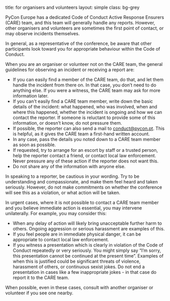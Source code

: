 title: for organisers and volunteers
layout: simple
class: bg-grey

PyCon Europe has a dedicated Code of Conduct Active Response Ensurers (CARE) team, and this team will generally handle any reports. However, other organisers and volunteers are sometimes the first point of contact, or may observe incidents themselves.

In general, as a representative of the conference, be aware that other participants look toward you for appropriate behaviour within the Code of Conduct.

When you are an organiser or volunteer not on the CARE team, the general guidelines for observing an incident or receiving a report are:

- If you can easily find a member of the CARE team, do that, and let them handle the incident from there on. In that case, you don’t need to do anything else. If you were a witness, the CARE team may ask for more information later.
- If you can't easily find a CARE team member, write down the basic details of the incident: what happened, who was involved, when and where this happened, whether the incident is ongoing and how we can contact the reporter. If someone is reluctant to provide some of this information, or doesn’t know, do not pressure them.
- If possible, the reporter can also send a mail to [conduct@pycon.pt](mailto:conduct@pycon.pt). This is helpful, as it gives the CARE team a first-hand written account.
- In any case, pass the details you noted down to a CARE team member as soon as possible.
- If requested, try to arrange for an escort by staff or a trusted person, help the reporter contact a friend, or contact local law enforcement. Never pressure any of these action if the reporter does not want this.
- Do not share any of the information with anyone else.

In speaking to a reporter, be cautious in your wording. Try to be understanding and compassionate, and make them feel heard and taken seriously. However, do not make commitments on whether the conference will see this as a violation, or what action will be taken.

In urgent cases, where it is not possible to contact a CARE team member and you believe immediate action is essential, you may intervene unilaterally. For example, you may consider this:

- When any delay of action will likely bring unacceptable further harm to others. Ongoing aggression or serious harassment are examples of this.
- If you feel people are in immediate physical danger, it can be appropriate to contact local law enforcement.
- If you witness a presentation which is clearly in violation of the Code of Conduct repeatedly or very seriously. You might simply say “I’m sorry, this presentation cannot be continued at the present time”. Examples of when this is justified could be significant threats of violence, harassment of others, or continuous sexist jokes. Do not end a presentation in cases like a few inappropriate jokes - in that case do report it to the CARE team.

When possible, even in these cases, consult with another organiser or volunteer if you see one nearby.
